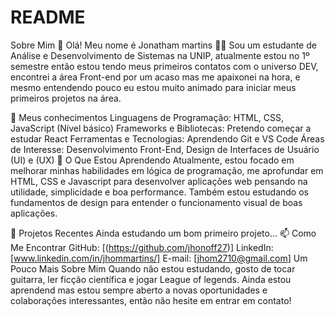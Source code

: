 # README
Sobre Mim
👋 Olá! Meu nome é Jonatham martins
👨‍💻 Sou um estudante de Análise e Desenvolvimento de Sistemas na UNIP, atualmente estou no 1º semestre então estou tendo meus primeiros contatos com o universo DEV, encontrei a área Front-end por um acaso mas me apaixonei na hora, e mesmo entendendo pouco eu estou muito animado para iniciar meus primeiros projetos na área.

🚀 Meus conhecimentos
Linguagens de Programação: HTML, CSS, JavaScript (Nível básico)
Frameworks e Bibliotecas: Pretendo começar a estudar React
Ferramentas e Tecnologias: Aprendendo Git e VS Code
Áreas de Interesse: Desenvolvimento Front-End, Design de Interfaces de Usuário (UI) e (UX)
🌱 O Que Estou Aprendendo
Atualmente, estou focado em melhorar minhas habilidades em lógica de programação, me aprofundar em HTML, CSS e Javascript para desenvolver aplicações web pensando na utilidade, simplicidade e boa performance. Também estou estudando os fundamentos de design para entender o funcionamento visual de boas aplicações.

🔭 Projetos Recentes
Ainda estudando um bom primeiro projeto...
📫 Como Me Encontrar
GitHub: [(https://github.com/jhonoff27)]
LinkedIn: [www.linkedin.com/in/jhommartins/]
E-mail: [jhom2710@gmail.com]
Um Pouco Mais Sobre Mim
Quando não estou estudando, gosto de tocar guitarra, ler ficção científica e jogar League of legends. Ainda estou aprendend mas estou sempre aberto a novas oportunidades e colaborações interessantes, então não hesite em entrar em contato!

